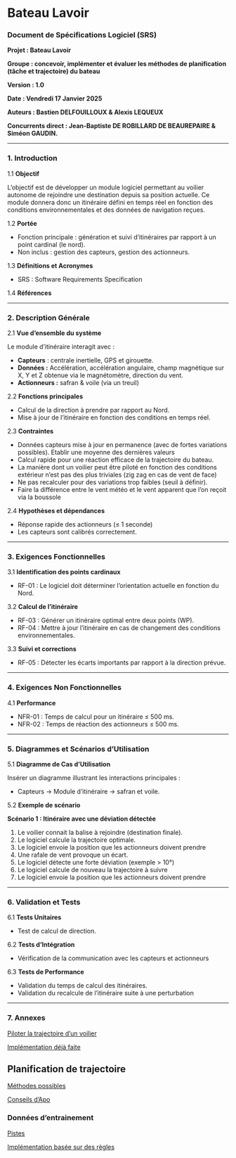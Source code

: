 # Bateau Lavoir

### **Document de Spécifications Logiciel (SRS)**

**Projet : Bateau Lavoir**

**Groupe : concevoir, implémenter et évaluer les méthodes de planification (tâche et trajectoire) du bateau**

**Version : 1.0**

**Date : Vendredi 17 Janvier 2025**

**Auteurs : Bastien DELFOUILLOUX & Alexis LEQUEUX**

**Concurrents direct : Jean-Baptiste DE ROBILLARD DE BEAUREPAIRE & Siméon GAUDIN.**

---

### **1. Introduction**

1.1 **Objectif**

L’objectif est de développer un module logiciel permettant au voilier autonome de rejoindre une destination depuis sa position actuelle. Ce module donnera donc un itinéraire défini en temps réel en fonction des conditions environnementales et des données de navigation reçues.

1.2 **Portée**

- Fonction principale : génération et suivi d’itinéraires par rapport à un point cardinal (le nord).
- Non inclus : gestion des capteurs, gestion des actionneurs.

1.3 **Définitions et Acronymes**

- SRS : Software Requirements Specification

1.4 **Références**

---

### **2. Description Générale**

2.1 **Vue d’ensemble du système**

Le module d’itinéraire interagit avec :

- **Capteurs** : centrale inertielle, GPS et girouette.
- **Données :** Accélération, accélération angulaire, champ magnétique sur X, Y et Z obtenue via le magnétomètre, direction du vent.
- **Actionneurs :** safran & voile (via un treuil)

2.2 **Fonctions principales**

- Calcul de la direction à prendre par rapport au Nord.
- Mise à jour de l’itinéraire en fonction des conditions en temps réel.

2.3 **Contraintes**

- Données capteurs mise à jour en permanence (avec de fortes variations possibles). Etablir une moyenne des dernières valeurs
- Calcul rapide pour une réaction efficace de la trajectoire du bateau.
- La manière dont un voilier peut être piloté en fonction des conditions extérieur n’est pas des plus triviales (zig zag en cas de vent de face)
- Ne pas recalculer pour des variations trop faibles (seuil à définir).
- Faire la différence entre le vent météo et le vent apparent que l’on reçoit via la boussole

2.4 **Hypothèses et dépendances**

- Réponse rapide des actionneurs (≤ 1 seconde)
- Les capteurs sont calibrés correctement.

---

### **3. Exigences Fonctionnelles**

3.1 **Identification des points cardinaux**

- RF-01 : Le logiciel doit déterminer l’orientation actuelle en fonction du Nord.

3.2 **Calcul de l’itinéraire**

- RF-03 : Générer un itinéraire optimal entre deux points (WP).
- RF-04 : Mettre à jour l’itinéraire en cas de changement des conditions environnementales.

3.3 **Suivi et corrections**

- RF-05 : Détecter les écarts importants par rapport à la direction prévue.

---

### **4. Exigences Non Fonctionnelles**

4.1 **Performance**

- NFR-01 : Temps de calcul pour un itinéraire ≤ 500 ms.
- NFR-02 : Temps de réaction des actionneurs ≤ 500 ms.

---

### **5. Diagrammes et Scénarios d’Utilisation**

5.1 **Diagramme de Cas d’Utilisation**

Insérer un diagramme illustrant les interactions principales :

- Capteurs -> Module d’itinéraire -> safran et voile.

5.2 **Exemple de scénario**

**Scénario 1 : Itinéraire avec une déviation détectée**

1. Le voilier connait la balise à rejoindre (destination finale).
2. Le logiciel calcule la trajectoire optimale.
3. Le logiciel envoie la position que les actionneurs doivent prendre
4. Une rafale de vent provoque un écart.
5. Le logiciel détecte une forte déviation (exemple > 10°)
6. Le logiciel calcule de nouveau la trajectoire à suivre
7. Le logiciel envoie la position que les actionneurs doivent prendre

---

### **6. Validation et Tests**

6.1 **Tests Unitaires**

- Test de calcul de direction.

6.2 **Tests d’Intégration**

- Vérification de la communication avec les capteurs et actionneurs

6.3 **Tests de Performance**

- Validation du temps de calcul des itinéraires.
- Validation du recalcule de l’itinéraire suite à une perturbation

---

### **7. Annexes**

[Piloter la trajectoire d’un voilier](https://www.notion.so/Piloter-la-trajectoire-d-un-voilier-17ec0536739e8041b90cdf3d8490ec54?pvs=21)

[Implémentation déjà faite](https://www.notion.so/Impl-mentation-d-j-faite-185c0536739e80649261fb7d10b10f2c?pvs=21)

## Planification de trajectoire

[Méthodes possibles ](https://www.notion.so/M-thodes-possibles-00dd5d558f7c4f62bcd66430d3e8a76e?pvs=21)

[Conseils d’Apo](https://www.notion.so/Conseils-d-Apo-1bfdf0bec9dc4c7daf630b7e4f322df2?pvs=21)

### Données d’entrainement

[Pistes](https://www.notion.so/Pistes-253eecc4ae234dc1bb0382f5348742e6?pvs=21)

[Implémentation basée sur des règles](https://www.notion.so/Impl-mentation-bas-e-sur-des-r-gles-189c0536739e806bbf29e2c0896a549e?pvs=21)